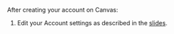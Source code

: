 [slides]: <https://docs.google.com/presentation/d/1OT6HbZ38VCHzFEzO930bLRSbbM5Be2P7hwd3itZWw5E/edit?usp=sharing>

After creating your account on Canvas:
1. Edit your Account settings as described in the [slides][].
